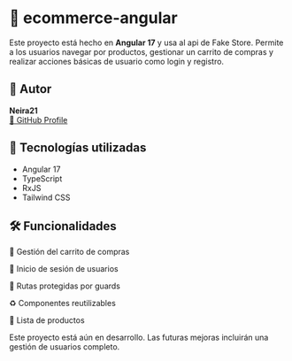# 🛒 ecommerce-angular

Este proyecto está hecho en **Angular 17** y usa al api de Fake Store.
Permite a los usuarios navegar por productos, gestionar un carrito de compras y realizar acciones básicas de usuario como login y registro.

## 👤 Autor

**Neira21**  
[🔗 GitHub Profile](https://github.com/Neira21)

## 🚀 Tecnologías utilizadas

- Angular 17
- TypeScript
- RxJS
- Tailwind CSS



## 🛠 Funcionalidades

🛒 Gestión del carrito de compras

👤 Inicio de sesión de usuarios

🔐 Rutas protegidas por guards

♻️ Componentes reutilizables

📝 Lista de productos

Este proyecto está aún en desarrollo. Las futuras mejoras incluirán una gestión de usuarios completo.
